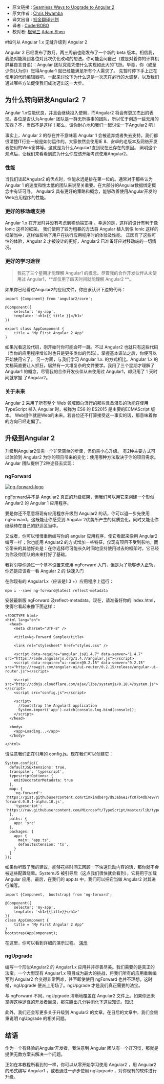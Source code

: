 * 原文链接 : [Seamless Ways to Upgrade to Angular 2](https://scotch.io/tutorials/seamless-ways-to-upgrade-angular-1-x-to-angular-2)
* 原文作者 : [Chris Nwamba](https://scotch.io/author/chris92)
* 译文出自 : [掘金翻译计划](https://github.com/xitu/gold-miner)
* 译者 : [CoderBOBO](https://github.com/CoderBOBO)
* 校对者: [根号三](https://github.com/sqrthree) [Adam Shen](https://github.com/shenxn)

#如何从 Angular 1.x 无缝升级到 Angular 2

Angular 2 已经发布了数月，两三周前也刚发布了一个新的 beta 版本。相信我，我绝对能猜到各位对此次优化改动的想法。你可能会问自己（或是对着你的计算机屏幕自言自语）：Angular 团队究竟凭借什么实现如此大的飞跃。毕竟，你（或至少你认为你）觉得Angular1 就已经能满足所有个人需求了。
先暂时停下手上正在使用的代码编辑器吧，一起来讨论下为什么这是一次志在必行的大调整，以及我们通过哪些方法促使我们成功迈出这一大步。

## 为什么转向研发Angular2 ？

Angular 1.x性能优良，并且会继续投入使用，而Angular2 将会有更加杰出的表现。各位是否认为Angular 团队是一群无所事事的团队，所以忙于创造一些无用的东西？不，当然不是这样！那么，请你耐心地和我们一起讨论一下Angular2 吧！

事实上，Angular 2 的存在并不意味着 Angular 1 会被遗弃或者失去支持。我们都很清楚IT行业一般是如何运作的。大家依然会使用IE 8、安卓的老版本及网络开发者使用的Web窗体等。这就是为什么Angular1直到现在还存在的原因。
阐明这个观点后，让我们来看看到底为什么你应该开始考虑使用Angular2。

### 性能

当我们谈起Angular2 的优点时，性能永远是排在第一位的。通常对于那些认为 Angular 1 的速度和性太低的团队来说至关重要。在大部分的Angular数据绑定概念中有证可寻。
Angular2 具有更好的策略和概念，能够改善使用Angular开发的Web应用程序的性能。

### 更好的移动端支持

Angular 1.x 在开发时并没有考虑到移动端支持
。幸运的是，这样的设计有利于像 Ionic 这样的框架。
我们使用了较为粗暴的方法将 Angular 植入到像 Ionic 这样的框架当中，这样做影响了用户在执行应用程序时的体验及性能。
正因有了这些可怕的体验，Angular 2 才被设计的更好，Angular2 已准备好应对移动端的一切情况。

### 更好的学习途径

> 我花了三个星期才能理解 Angular1 的概念。尽管我的合作开发伙伴从未使用过 Angular1，**却仅用了四天时间就能理解 Angular2 **。

如果你已经看过Angular2的应用文件，你应该认识下边的代码：

    import {Component} from 'angular2/core';

    @Component({
        selector: 'my-app',
        template: '<h1>{{ title }}</h1>'
    })

    export class AppComponent { 
        title = "My First Angular 2 App"
    }

如果光看这段代码，刚开始时你可能会吓一跳。不过 Angular2 也就只有这些代码（当你的应用程序增长时也只是更多类似的代码）。掌握基本语法之后，你便可以开始使用它了。
另一方面，与我们学习 Angular 1.x. 的方式相比。Angular 1.x 的文档简直要让人抓狂，居然有一大堆复杂的文件要学。我用了三个星期才理解了 Angular1 的概念，尽管我的合作开发伙伴从未使用过 Angular1，却只用了 1 天时间就掌握 了Angular2。

### 关于未来

Angular 2 采用了所有整个 Web 领域趋向流行的那些具备潜质的功能在使用 TypeScript 植入 Angular 时，被称为 ES6 的 ES2015 是主要的ECMAScript 版本。
Web组件就是Web的未来。若各位还不打算接受这一事实的话，那意味着你的方向已经走偏了。

## 升级到Angular 2

升级到Angular2仅需一个非常简单的步骤，但仍需小心升级。
有2种主要方式可以体验到 Angular2 为你的项目带来的变化：使用哪种方法取决于你的项目需求。Angular 团队提供了2种途径去实现：

### ngForward

[![ng-forward-logo](https://scotch.io/wp-content/uploads/2015/12/ng-forward-logo.png)](https://scotch.io/wp-content/uploads/2015/12/ng-forward-logo.png)

[ngForward](https://github.com/ngUpgraders/ng-forward)并不是 Angular2 真正的升级框架，但我们可以用它来创建一个形似 Angular2 的 Angular 1 应用程序。

要是你还不愿意将现有应用程序升级到 Angular2 的话，你可以退一步先使用 ngForward，这既能让你感受到 Angular 2优势所产生的优质变化，同时又能让你继续待在自己的舒适区当中。

又或者，你可以慢慢重新编写你的 angular 应用程序，使它看起来像用 Angular2 编写一样；你也能用 Angular2 的方式增加一些特征，仅现有项目不受到影响。而它带来的其他好处是：在你选择尽可能长久时间地坚持使用过去的框架时，它已经为你及你团队的未来打好了基础。

我将引导你通过一个基本设置来使用 ngForward 入门，但是为了能够步入正轨，你还是应该看一看 Angular 2 的 快速入门

在你现有的 Angular1.x（应该是1.3 +）应用程序上运行：


    npm i --save ng-forward@latest reflect-metadata

安装最新版 ngForward 及reflect-metadata。现在，请准备好你的 index.html，使得它看起来像下面这样：

    <!DOCTYPE html>
    <html lang="en">
      <head>
        <meta charset="UTF-8" />

        <title>Ng-Forward Sample</title>

        <link rel="stylesheet" href="styles.css" />

        <script data-require="angular.js@1.4.7" data-semver="1.4.7" src="https://code.angularjs.org/1.4.7/angular.js"></script>
        <script data-require="ui-router@0.2.15" data-semver="0.2.15" src="http://rawgit.com/angular-ui/ui-router/0.2.15/release/angular-ui-router.js"></script>

        <script src="http://cdnjs.cloudflare.com/ajax/libs/systemjs/0.18.4/system.js"></script>
        <script src="config.js"></script>

        <script>
          //bootstrap the Angular2 application
          System.import('app').catch(console.log.bind(console));
        </script>
      </head>

      <body>
        <app>Loading...</app>
      </body>

    </html>

请注意我们正在引用的 config.js。现在我们可以创建它：

    System.config({
      defaultJSExtensions: true,
      transpiler: 'typescript',
      typescriptOptions: {
        emitDecoratorMetadata: true
      },
      map: {
        'ng-forward': 'https://gist.githubusercontent.com/timkindberg/d93ab6e17fc07b4db7e9/raw/b311a63e0e96078774e69f26d8e8805b7c8b0dd2/ng-forward.0.0.1-alpha.10.js',
        'typescript': 'https://raw.githubusercontent.com/Microsoft/TypeScript/master/lib/typescript.js',
      },
      paths: {
        app: 'src'
      },
      packages: {
        app: {
          main: 'app.ts',
          defaultExtension: 'ts',
        }
      }
    });

如果你听取了我的建议，能够花些时间去回顾一下快速启动内容的话，那你就不会被这些配置绕晕。SystemJS 被引导后（这点我们很快就会看到），它将用于加载 Angular 应用。最后，在我们的 app.ts 中，我们可以把它当做 Angular2 对其进行编写。

    import {Component,  bootstrap} from 'ng-forward';

    @Component({
        selector: 'my-app',
        template: '<h1>{{title}}</h1>'
    })
    class AppComponent { 
        title = "My First Angular 2 App"
    }
    bootstrap(AppComponent);

在这里，你可以看到详细的演示过程。 [演示](http://plnkr.co/edit/tpcJFVkcbSGhsE38lnmh?p=preview)

### ngUpgrade

编写一个形似Angular2 的 Angular1.x 应用并非尽善尽美。我们需要的是真正的法宝。一个大型现有 Angular1.x 项目成为最大的挑战，将我们所有的应用重新编写到 Angular2 会变得非常困难，甚至即使使用 ngForward 也并不理想。这时候，ngUpgrade 便派上用场了。ngUpgrade 才是我们真正需要的法宝。

与 ngForward 不同，ngUpgrade 清晰地覆盖在 Angular2 文件上。如果你还未掌握这种途径的开发者目录，那先腾出几分钟消化下这些知识。[知识](https://angular.io/docs/ts/latest/guide/upgrade.html).

此外，我们还会写更多关于升级到 Angular2 的文章。在日后的文章中，我们会侧重说明 ngUpgrade 的相关问题。

## 结语

作为一个有经验的Angular开发者，我注意到 Angular 团队有一个好习惯，那就是提供无数方案去解决一个问题。

正如在本教程所看到的一样，你可以从零开始学习使用 Angular2 ，用 Angular2 的形式编写 Angular1 ，或者通过一步步使用 ngUpgrade ，对你现有的软件进行升级。



